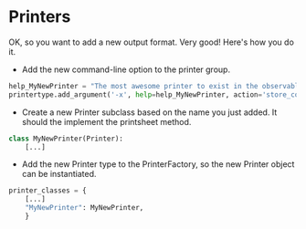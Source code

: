 # Printers

OK, so you want to add a new output format. Very good! Here's how you do it. 

* Add the new command-line option to the printer group.

```python
help_MyNewPrinter = "The most awesome printer to exist in the observable universe"
printertype.add_argument('-x', help=help_MyNewPrinter, action='store_const', dest='printer', const='MyNewPrinter')
```

* Create a new Printer subclass based on the name you just added. It should the implement the printsheet method.

```python
class MyNewPrinter(Printer):
    [...]
```


* Add the new Printer type to the PrinterFactory, so the new Printer object can be instantiated.

```python
printer_classes = {
    [...]
    "MyNewPrinter": MyNewPrinter,
    }
```

